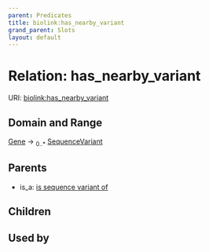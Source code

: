 ```yaml
---
parent: Predicates
title: biolink:has_nearby_variant
grand_parent: Slots
layout: default
---
```


# Relation: has_nearby_variant




URI: [biolink:has_nearby_variant](https://w3id.org/biolink/vocab/has_nearby_variant)

## Domain and Range

[Gene](Gene.md) ->  <sub>0..*</sub> [SequenceVariant](SequenceVariant.md)

## Parents

 *  is_a: [is sequence variant of](is_sequence_variant_of.md)

## Children


## Used by

